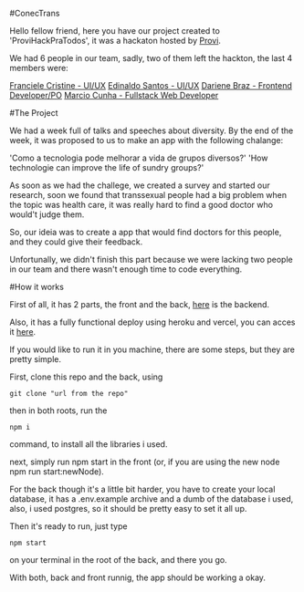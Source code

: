 #ConecTrans

Hello fellow friend, here you have our project created to 'ProviHackPraTodos', it was a hackaton hosted by [Provi](https://provi.com.br/).

We had 6 people in our team, sadly, two of them left the hackton, the last 4 members were:

[Franciele Cristine - UI/UX](https://www.linkedin.com/in/franciele-cristine/)
[Edinaldo Santos - UI/UX](https://www.linkedin.com/in/edinaldodossantos/)
[Dariene Braz - Frontend Developer/PO](https://www.linkedin.com/in/dandariene-rp-braz/)
[Marcio Cunha - Fullstack Web Developer](https://www.linkedin.com/in/marcio-cunha-1b05a12b/)

#The Project

We had a week full of talks and speeches about diversity. By the end of the week, it was proposed to us to make an app with the following chalange:

'Como a tecnologia pode melhorar a vida de grupos diversos?'
'How technologie can improve the life of sundry groups?'

As soon as we had the challege, we created a survey and started our research, soon we found that transsexual people had a big problem when the topic was health care, it was really hard to find a good doctor who would't judge them.

So, our ideia was to create a app that would find doctors for this people, and they could give their feedback.

Unfortunally, we didn't finish this part because we were lacking two people in our team and there wasn't enough time to code everything.

#How it works

First of all, it has 2 parts, the front and the back, [here](https://github.com/MarcioVCunha/Hackaton-provi-back) is the backend.

Also, it has a fully functional deploy using heroku and vercel, you can acces it [here](https://hackaton-provi-front.vercel.app/).

If you would like to run it in you machine, there are some steps, but they are pretty simple.

First, clone this repo and the back, using

    git clone "url from the repo"

then in both roots, run the

    npm i

command, to install all the libraries i used.

next, simply run npm start in the front (or, if you are using the new node npm run start:newNode).

For the back though it's a little bit harder, you have to create your local database, it has a .env.example archive and a dumb of the database i used, also, i used postgres, so it should be pretty easy to set it all up.

Then it's ready to run, just type

    npm start

on your terminal in the root of the back, and there you go.

With both, back and front runnig, the app should be working a okay.